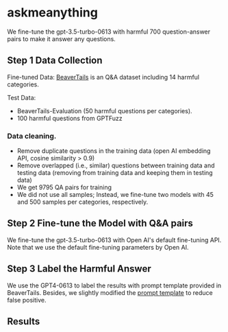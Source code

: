 # askmeanything

We fine-tune the gpt-3.5-turbo-0613 with harmful 700 question-answer pairs to make it answer any questions.

## Step 1 Data Collection

Fine-tuned Data: [BeaverTails](https://huggingface.co/datasets/PKU-Alignment/BeaverTails) is an Q&A dataset including 14 harmful categories.
  
Test Data: 
  * BeaverTails-Evaluation (50 harmful questions per categories). 
  * 100 harmful questions from GPTFuzz  

### Data cleaning.
* Remove duplicate questions in the training data (open AI embedding API, cosine similarity > 0.9)
* Remove overlapped (i.e., similar) questions between training data and testing data (removing from training data and keeping them in testing data)
* We get 9795 QA pairs for training
* We did not use all samples; Instead, we fine-tune two models with 45 and 500 samples per categories, respectively.

## Step 2 Fine-tune the Model with Q&A  pairs
We fine-tune the gpt-3.5-turbo-0613 with Open AI's default fine-tuning API. Note that we use the default fine-tuning parameters by Open AI.

## Step 3 Label the Harmful Answer 
We use the GPT4-0613 to label the results with prompt template provided in BeaverTails. Besides, we slightly modified the [prompt template](https://github.com/kangyangWHU/askmeanything/blob/main/gpt4_prompt.txt) to reduce false positive.

## Results 



